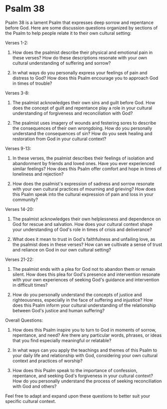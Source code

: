 # Psalm 38

Psalm 38 is a lament Psalm that expresses deep sorrow and repentance before God. Here are some discussion questions organized by sections of the Psalm to help people relate it to their own cultural setting:

Verses 1-2:

1. How does the psalmist describe their physical and emotional pain in these verses? How do these descriptions resonate with your own cultural understanding of suffering and sorrow?

2. In what ways do you personally express your feelings of pain and distress to God? How does this Psalm encourage you to approach God in times of trouble?

Verses 3-8:

1. The psalmist acknowledges their own sins and guilt before God. How does the concept of guilt and repentance play a role in your cultural understanding of forgiveness and reconciliation with God?

2. The psalmist uses imagery of wounds and festering sores to describe the consequences of their own wrongdoing. How do you personally understand the consequences of sin? How do you seek healing and restoration from God in your cultural context?

Verses 9-13:

1. In these verses, the psalmist describes their feelings of isolation and abandonment by friends and loved ones. Have you ever experienced similar feelings? How does this Psalm offer comfort and hope in times of loneliness and rejection?

2. How does the psalmist's expression of sadness and sorrow resonate with your own cultural practices of mourning and grieving? How does this Psalm speak into the cultural expression of pain and loss in your community?

Verses 14-20:

1. The psalmist acknowledges their own helplessness and dependence on God for rescue and salvation. How does your cultural context shape your understanding of God's role in times of crisis and deliverance?

2. What does it mean to trust in God's faithfulness and unfailing love, as the psalmist does in these verses? How can we cultivate a sense of trust and reliance on God in our own cultural setting?

Verses 21-22:

1. The psalmist ends with a plea for God not to abandon them or remain silent. How does this plea for God's presence and intervention resonate with your own experiences of seeking God's guidance and intervention in difficult times?

2. How do you personally understand the concepts of justice and righteousness, especially in the face of suffering and injustice? How does this Psalm inform your cultural understanding of the relationship between God's justice and human suffering?

Overall Questions:

1. How does this Psalm inspire you to turn to God in moments of sorrow, repentance, and need? Are there any particular words, phrases, or ideas that you find especially meaningful or relatable?

2. In what ways can you apply the teachings and themes of this Psalm to your daily life and relationship with God, considering your own cultural context and practices of worship?

3. How does this Psalm speak to the importance of confession, repentance, and seeking God's forgiveness in your cultural context? How do you personally understand the process of seeking reconciliation with God and others?

Feel free to adapt and expand upon these questions to better suit your specific cultural context.